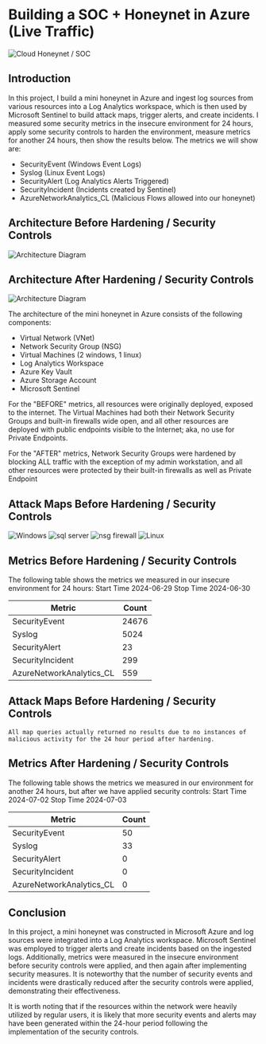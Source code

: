 # Building a SOC + Honeynet in Azure (Live Traffic)
![Cloud Honeynet / SOC](https://i.imgur.com/ZWxe03e.jpg)

## Introduction

In this project, I build a mini honeynet in Azure and ingest log sources from various resources into a Log Analytics workspace, which is then used by Microsoft Sentinel to build attack maps, trigger alerts, and create incidents. I measured some security metrics in the insecure environment for 24 hours, apply some security controls to harden the environment, measure metrics for another 24 hours, then show the results below. The metrics we will show are:

- SecurityEvent (Windows Event Logs)
- Syslog (Linux Event Logs)
- SecurityAlert (Log Analytics Alerts Triggered)
- SecurityIncident (Incidents created by Sentinel)
- AzureNetworkAnalytics_CL (Malicious Flows allowed into our honeynet)

## Architecture Before Hardening / Security Controls
![Architecture Diagram](https://i.imgur.com/aBDwnKb.jpg)

## Architecture After Hardening / Security Controls
![Architecture Diagram](https://i.imgur.com/YQNa9Pp.jpg)

The architecture of the mini honeynet in Azure consists of the following components:

- Virtual Network (VNet)
- Network Security Group (NSG)
- Virtual Machines (2 windows, 1 linux)
- Log Analytics Workspace
- Azure Key Vault
- Azure Storage Account
- Microsoft Sentinel

For the "BEFORE" metrics, all resources were originally deployed, exposed to the internet. The Virtual Machines had both their Network Security Groups and built-in firewalls wide open, and all other resources are deployed with public endpoints visible to the Internet; aka, no use for Private Endpoints.

For the "AFTER" metrics, Network Security Groups were hardened by blocking ALL traffic with the exception of my admin workstation, and all other resources were protected by their built-in firewalls as well as Private Endpoint

## Attack Maps Before Hardening / Security Controls

![Windows](https://github.com/user-attachments/assets/82b04ca2-22d1-4186-8b74-a14d2ffa8c96)
![sql server](https://github.com/user-attachments/assets/e8312f0d-a654-4464-83b9-fcd327215ab7)
![nsg firewall](https://github.com/user-attachments/assets/07db6af0-7b33-4ecb-b7e7-2d160cd662af)
![Linux](https://github.com/user-attachments/assets/b468c6ce-1906-413e-9a2f-06c872b8f3af)

## Metrics Before Hardening / Security Controls

The following table shows the metrics we measured in our insecure environment for 24 hours:
Start Time 2024-06-29 
Stop Time 2024-06-30 

| Metric                   | Count
| ------------------------ | -----
| SecurityEvent            | 24676
| Syslog                   | 5024
| SecurityAlert            | 23
| SecurityIncident         | 299
| AzureNetworkAnalytics_CL | 559

## Attack Maps Before Hardening / Security Controls

```All map queries actually returned no results due to no instances of malicious activity for the 24 hour period after hardening.```

## Metrics After Hardening / Security Controls

The following table shows the metrics we measured in our environment for another 24 hours, but after we have applied security controls:
Start Time 2024-07-02 
Stop Time	2024-07-03 

| Metric                   | Count
| ------------------------ | -----
| SecurityEvent            | 50
| Syslog                   | 33
| SecurityAlert            | 0
| SecurityIncident         | 0
| AzureNetworkAnalytics_CL | 0

## Conclusion

In this project, a mini honeynet was constructed in Microsoft Azure and log sources were integrated into a Log Analytics workspace. Microsoft Sentinel was employed to trigger alerts and create incidents based on the ingested logs. Additionally, metrics were measured in the insecure environment before security controls were applied, and then again after implementing security measures. It is noteworthy that the number of security events and incidents were drastically reduced after the security controls were applied, demonstrating their effectiveness.

It is worth noting that if the resources within the network were heavily utilized by regular users, it is likely that more security events and alerts may have been generated within the 24-hour period following the implementation of the security controls.
